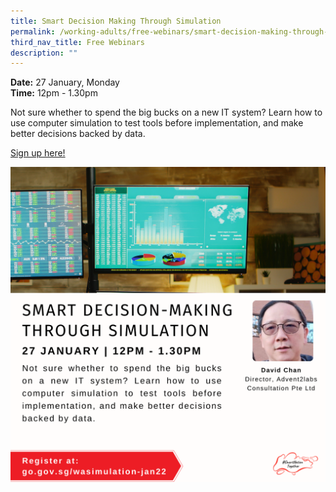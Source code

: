 ```yaml
---
title: Smart Decision Making Through Simulation
permalink: /working-adults/free-webinars/smart-decision-making-through-simulation
third_nav_title: Free Webinars
description: ""
---
```




**Date:** 27 January, Monday
<br> **Time:** 12pm - 1.30pm

Not sure whether to spend the big bucks on a new IT system? Learn how to use computer simulation to test tools before implementation, and make better decisions backed by data.

[Sign up here!](https://zoom.us/webinar/register/2516393876162/WN_SwLZOWhfRxqbbGcI-cNeuA)

![Alt text for image on Isomer site](/images/27-Jan-WA.png)